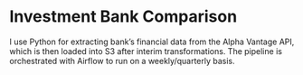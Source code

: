 # Investment Bank Comparison

I use Python for extracting bank’s financial data from the Alpha Vantage API, which is then loaded into S3 after interim transformations. The pipeline is orchestrated with Airflow to run on a weekly/quarterly basis. 

